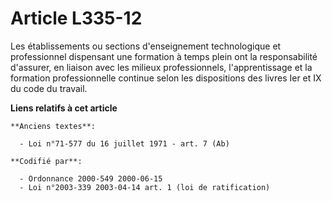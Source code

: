 # Article L335-12

Les établissements ou sections d'enseignement technologique et professionnel dispensant une formation à temps plein ont la
responsabilité d'assurer, en liaison avec les milieux professionnels, l'apprentissage et la formation professionnelle
continue selon les dispositions des livres Ier et IX du code du travail.

**Liens relatifs à cet article**

	**Anciens textes**:

	  - Loi n°71-577 du 16 juillet 1971 - art. 7 (Ab)

	**Codifié par**:

	  - Ordonnance 2000-549 2000-06-15
	  - Loi n°2003-339 2003-04-14 art. 1 (loi de ratification)
